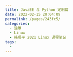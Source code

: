 ```yaml
---
title: JavaEE 与 Python 定制篇
date: 2022-02-15 20:04:09
permalink: /pages/243fc5/
categories:
  - 运维
  - Linux
  - 韩顺平 2021 Linux 课程笔记
tags:
  - 
---
```


